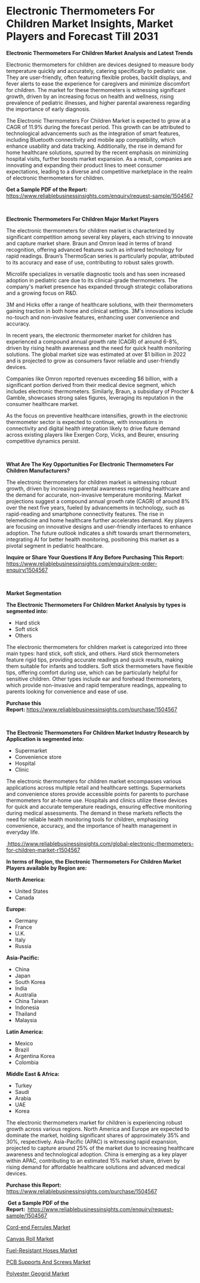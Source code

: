 <p><h1>Electronic Thermometers For Children Market Insights, Market Players and Forecast Till 2031</h1></p><p><strong>Electronic Thermometers For Children Market Analysis and Latest Trends</strong></p>
<p><p>Electronic thermometers for children are devices designed to measure body temperature quickly and accurately, catering specifically to pediatric use. They are user-friendly, often featuring flexible probes, backlit displays, and fever alerts to ease the experience for caregivers and minimize discomfort for children. The market for these thermometers is witnessing significant growth, driven by an increasing focus on health and wellness, rising prevalence of pediatric illnesses, and higher parental awareness regarding the importance of early diagnosis.</p><p>The Electronic Thermometers For Children Market is expected to grow at a CAGR of 11.9% during the forecast period. This growth can be attributed to technological advancements such as the integration of smart features, including Bluetooth connectivity and mobile app compatibility, which enhance usability and data tracking. Additionally, the rise in demand for home healthcare solutions, spurred by the recent emphasis on minimizing hospital visits, further boosts market expansion. As a result, companies are innovating and expanding their product lines to meet consumer expectations, leading to a diverse and competitive marketplace in the realm of electronic thermometers for children.</p></p>
<p><strong>Get a Sample PDF of the Report:&nbsp;</strong> <a href="https://www.reliablebusinessinsights.com/enquiry/request-sample/1504567?utm_campaign=1113&utm_medium=2&utm_source=Github&utm_content=ia&utm_term=27092024&utm_id=electronic-thermometers-for-children">https://www.reliablebusinessinsights.com/enquiry/request-sample/1504567</a></p>
<p>&nbsp;</p>
<p><strong>Electronic Thermometers For Children Major Market Players</strong></p>
<p><p>The electronic thermometers for children market is characterized by significant competition among several key players, each striving to innovate and capture market share. Braun and Omron lead in terms of brand recognition, offering advanced features such as infrared technology for rapid readings. Braun’s ThermoScan series is particularly popular, attributed to its accuracy and ease of use, contributing to robust sales growth.</p><p>Microlife specializes in versatile diagnostic tools and has seen increased adoption in pediatric care due to its clinical-grade thermometers. The company's market presence has expanded through strategic collaborations and a growing focus on R&D. </p><p>3M and Hicks offer a range of healthcare solutions, with their thermometers gaining traction in both home and clinical settings. 3M's innovations include no-touch and non-invasive features, enhancing user convenience and accuracy.</p><p>In recent years, the electronic thermometer market for children has experienced a compound annual growth rate (CAGR) of around 6-8%, driven by rising health awareness and the need for quick health monitoring solutions. The global market size was estimated at over $1 billion in 2022 and is projected to grow as consumers favor reliable and user-friendly devices.</p><p>Companies like Omron reported revenues exceeding $6 billion, with a significant portion derived from their medical device segment, which includes electronic thermometers. Similarly, Braun, a subsidiary of Procter & Gamble, showcases strong sales figures, leveraging its reputation in the consumer healthcare market.</p><p>As the focus on preventive healthcare intensifies, growth in the electronic thermometer sector is expected to continue, with innovations in connectivity and digital health integration likely to drive future demand across existing players like Exergen Corp, Vicks, and Beurer, ensuring competitive dynamics persist.</p></p>
<p>&nbsp;</p>
<p><strong>What Are The Key Opportunities For Electronic Thermometers For Children Manufacturers?</strong></p>
<p><p>The electronic thermometers for children market is witnessing robust growth, driven by increasing parental awareness regarding healthcare and the demand for accurate, non-invasive temperature monitoring. Market projections suggest a compound annual growth rate (CAGR) of around 8% over the next five years, fueled by advancements in technology, such as rapid-reading and smartphone connectivity features. The rise in telemedicine and home healthcare further accelerates demand. Key players are focusing on innovative designs and user-friendly interfaces to enhance adoption. The future outlook indicates a shift towards smart thermometers, integrating AI for better health monitoring, positioning this market as a pivotal segment in pediatric healthcare.</p></p>
<p><strong>Inquire or Share Your Questions If Any Before Purchasing This Report:</strong> <a href="https://www.reliablebusinessinsights.com/enquiry/pre-order-enquiry/1504567?utm_campaign=1113&utm_medium=2&utm_source=Github&utm_content=ia&utm_term=27092024&utm_id=electronic-thermometers-for-children">https://www.reliablebusinessinsights.com/enquiry/pre-order-enquiry/1504567</a></p>
<p>&nbsp;</p>
<p><strong>Market Segmentation</strong></p>
<p><strong>The Electronic Thermometers For Children Market Analysis by types is segmented into:</strong></p>
<p><ul><li>Hard stick</li><li>Soft stick</li><li>Others</li></ul></p>
<p><p>The electronic thermometers for children market is categorized into three main types: hard stick, soft stick, and others. Hard stick thermometers feature rigid tips, providing accurate readings and quick results, making them suitable for infants and toddlers. Soft stick thermometers have flexible tips, offering comfort during use, which can be particularly helpful for sensitive children. Other types include ear and forehead thermometers, which provide non-invasive and rapid temperature readings, appealing to parents looking for convenience and ease of use.</p></p>
<p><strong>Purchase this Report:&nbsp;</strong><a href="https://www.reliablebusinessinsights.com/purchase/1504567?utm_campaign=1113&utm_medium=2&utm_source=Github&utm_content=ia&utm_term=27092024&utm_id=electronic-thermometers-for-children">https://www.reliablebusinessinsights.com/purchase/1504567</a></p>
<p>&nbsp;</p>
<p><strong>The Electronic Thermometers For Children Market Industry Research by Application is segmented into:</strong></p>
<p><ul><li>Supermarket</li><li>Convenience store</li><li>Hospital</li><li>Clinic</li></ul></p>
<p><p>The electronic thermometers for children market encompasses various applications across multiple retail and healthcare settings. Supermarkets and convenience stores provide accessible points for parents to purchase thermometers for at-home use. Hospitals and clinics utilize these devices for quick and accurate temperature readings, ensuring effective monitoring during medical assessments. The demand in these markets reflects the need for reliable health monitoring tools for children, emphasizing convenience, accuracy, and the importance of health management in everyday life.</p></p>
<p><a href="https://www.reliablebusinessinsights.com/global-electronic-thermometers-for-children-market-r1504567?utm_campaign=1113&utm_medium=2&utm_source=Github&utm_content=ia&utm_term=27092024&utm_id=electronic-thermometers-for-children">&nbsp;https://www.reliablebusinessinsights.com/global-electronic-thermometers-for-children-market-r1504567</a></p>
<p><strong>In terms of Region, the Electronic Thermometers For Children Market Players available by Region are:</strong></p>
<p>
    <p> <strong> North America: </strong>
        <ul>
            <li>United States</li>
            <li>Canada</li>
        </ul>
        </p> 
    <p> <strong> Europe: </strong>
        <ul>
            <li>Germany</li>
            <li>France</li>
            <li>U.K.</li>
            <li>Italy</li>
            <li>Russia</li>
        </ul>
        </p> 
    <p> <strong> Asia-Pacific: </strong>
        <ul>
            <li>China</li>
            <li>Japan</li>
            <li>South Korea</li>
            <li>India</li>
            <li>Australia</li>
            <li>China Taiwan</li>
            <li>Indonesia</li>
            <li>Thailand</li>
            <li>Malaysia</li>
        </ul>
        </p> 
    <p> <strong> Latin America: </strong>
        <ul>
            <li>Mexico</li>
            <li>Brazil</li>
            <li>Argentina Korea</li>
            <li>Colombia</li>
        </ul>
        </p> 
    <p> <strong> Middle East & Africa: </strong>
        <ul>
            <li>Turkey</li>
            <li>Saudi</li>
            <li>Arabia</li>
            <li>UAE</li>
            <li>Korea</li>
        </ul>
    </p>
    </p>
<p><p>The electronic thermometers market for children is experiencing robust growth across various regions. North America and Europe are expected to dominate the market, holding significant shares of approximately 35% and 30%, respectively. Asia-Pacific (APAC) is witnessing rapid expansion, projected to capture around 25% of the market due to increasing healthcare awareness and technological adoption. China is emerging as a key player within APAC, contributing to an estimated 15% market share, driven by rising demand for affordable healthcare solutions and advanced medical devices.</p></p>
<p><strong>Purchase this Report: </strong><a href="https://www.reliablebusinessinsights.com/purchase/1504567?utm_campaign=1113&utm_medium=2&utm_source=Github&utm_content=ia&utm_term=27092024&utm_id=electronic-thermometers-for-children">https://www.reliablebusinessinsights.com/purchase/1504567</a></p>
<p>&nbsp;<strong>Get a Sample PDF of the Report:&nbsp;&nbsp;</strong><a href="https://www.reliablebusinessinsights.com/enquiry/request-sample/1504567?utm_campaign=1113&utm_medium=2&utm_source=Github&utm_content=ia&utm_term=27092024&utm_id=electronic-thermometers-for-children">https://www.reliablebusinessinsights.com/enquiry/request-sample/1504567</a></p>
<p><strong></strong></p>
<p><p><a href="https://github.com/KimNDobson/Market-Research-Report-List-1/blob/main/cord-end-ferrules-market.md?utm_campaign=1113&utm_medium=2&utm_source=Github&utm_content=ia&utm_term=27092024&utm_id=electronic-thermometers-for-children">Cord-end Ferrules Market</a></p><p><a href="https://www.linkedin.com/pulse/canvas-roll-market-industry-landscape-growth-trajectories-toyoc?utm_campaign=1113&utm_medium=2&utm_source=Github&utm_content=ia&utm_term=27092024&utm_id=electronic-thermometers-for-children">Canvas Roll Market</a></p><p><a href="https://issuu.com/reportprime-2/docs/fuel-resistant-hoses-market-size-20_24c8cba16a5269?utm_campaign=1113&utm_medium=2&utm_source=Github&utm_content=ia&utm_term=27092024&utm_id=electronic-thermometers-for-children">Fuel-Resistant Hoses Market</a></p><p><a href="https://github.com/THOMPKINSLEO/Market-Research-Report-List-1/blob/main/pcb-supports-and-screws-market.md?utm_campaign=1113&utm_medium=2&utm_source=Github&utm_content=ia&utm_term=27092024&utm_id=electronic-thermometers-for-children">PCB Supports And Screws Market</a></p><p><a href="https://www.linkedin.com/pulse/polyester-geogrid-market-global-regional-analysis-5ri8c?utm_campaign=1113&utm_medium=2&utm_source=Github&utm_content=ia&utm_term=27092024&utm_id=electronic-thermometers-for-children">Polyester Geogrid Market</a></p></p>